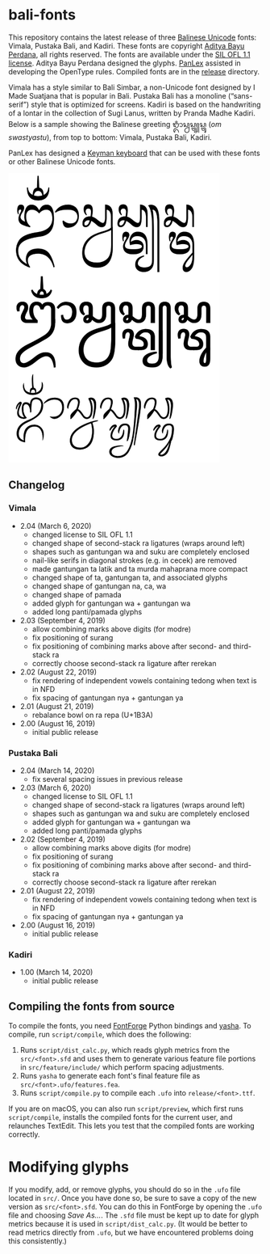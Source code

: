 # bali-fonts

This repository contains the latest release of three [Balinese Unicode](https://en.wikipedia.org/wiki/Balinese_(Unicode_block)) fonts: Vimala, Pustaka Bali, and Kadiri. These fonts are copyright [Aditya Bayu Perdana](https://www.behance.net/byabay), all rights reserved. The fonts are available under the [SIL OFL 1.1 license](LICENSE). Aditya Bayu Perdana designed the glyphs. [PanLex](https://panlex.org) assisted in developing the OpenType rules. Compiled fonts are in the [release](release) directory.

Vimala has a style similar to Bali Simbar, a non-Unicode font designed by I Made Suatjana that is popular in Bali. Pustaka Bali has a monoline (“sans-serif”) style that is optimized for screens. Kadiri is based on the handwriting of a lontar in the collection of Sugi Lanus, written by Pranda Madhe Kadiri. Below is a sample showing the Balinese greeting ᬒᬁᬲ᭄ᬯᬲ᭄ᬢ᭄ᬬᬲ᭄ᬢᬸ (_om swastyastu_), from top to bottom: Vimala, Pustaka Bali, Kadiri.

PanLex has designed a [Keyman keyboard](https://keyman.com/keyboards/aksarabali_panlex) that can be used with these fonts or other Balinese Unicode fonts.

<img src="sample.png" width="419" height="573" alt="font sample">

## Changelog

### Vimala

* 2.04 (March 6, 2020)
  * changed license to SIL OFL 1.1
  * changed shape of second-stack ra ligatures (wraps around left)
  * shapes such as gantungan wa and suku are completely enclosed
  * nail-like serifs in diagonal strokes (e.g. in cecek) are removed
  * made gantungan ta latik and ta murda mahaprana more compact
  * changed shape of ta, gantungan ta, and associated glyphs
  * changed shape of gantungan na, ca, wa
  * changed shape of pamada
  * added glyph for gantungan wa + gantungan wa
  * added long panti/pamada glyphs
* 2.03 (September 4, 2019)
  * allow combining marks above digits (for modre)
  * fix positioning of surang
  * fix positioning of combining marks above after second- and third-stack ra
  * correctly choose second-stack ra ligature after rerekan
* 2.02 (August 22, 2019)
  * fix rendering of independent vowels containing tedong when text is in NFD
  * fix spacing of gantungan nya + gantungan ya
* 2.01 (August 21, 2019)
  * rebalance bowl on ra repa (U+1B3A)
* 2.00 (August 16, 2019)
  * initial public release

### Pustaka Bali

* 2.04 (March 14, 2020)
  * fix several spacing issues in previous release
* 2.03 (March 6, 2020)
  * changed license to SIL OFL 1.1
  * changed shape of second-stack ra ligatures (wraps around left)
  * shapes such as gantungan wa and suku are completely enclosed
  * added glyph for gantungan wa + gantungan wa
  * added long panti/pamada glyphs
* 2.02 (September 4, 2019)
  * allow combining marks above digits (for modre)
  * fix positioning of surang
  * fix positioning of combining marks above after second- and third-stack ra
  * correctly choose second-stack ra ligature after rerekan
* 2.01 (August 22, 2019)
  * fix rendering of independent vowels containing tedong when text is in NFD
  * fix spacing of gantungan nya + gantungan ya
* 2.00 (August 16, 2019)
  * initial public release

### Kadiri

* 1.00 (March 14, 2020)
  * initial public release

## Compiling the fonts from source

To compile the fonts, you need [FontForge](https://fontforge.org/) Python bindings and [yasha](https://github.com/kblomqvist/yasha). To compile, run `script/compile`, which does the following:

1. Runs `script/dist_calc.py`, which reads glyph metrics from the `src/<font>.sfd` and uses them to generate various feature file portions in `src/feature/include/` which perform spacing adjustments.
2. Runs `yasha` to generate each font's final feature file as `src/<font>.ufo/features.fea`.
3. Runs `script/compile.py` to compile each `.ufo` into `release/<font>.ttf`.

If you are on macOS, you can also run `script/preview`, which first runs `script/compile`, installs the compiled fonts for the current user, and relaunches TextEdit. This lets you test that the compiled fonts are working correctly.

# Modifying glyphs

If you modify, add, or remove glyphs, you should do so in the `.ufo` file located in `src/`. Once you have done so, be sure to save a copy of the new version as `src/<font>.sfd`. You can do this in FontForge by opening the `.ufo` file and choosing _Save As…_. The `.sfd` file must be kept up to date for glyph metrics because it is used in `script/dist_calc.py`. (It would be better to read metrics directly from `.ufo`, but we have encountered problems doing this consistently.)
